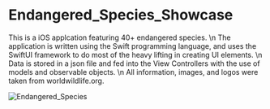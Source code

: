# Endangered_Species_Showcase
This is a iOS applcation featuring 40+ endangered species. \n
The application is written using the Swift programming language, and uses the SwiftUI framework to do most of the heavy lifting in creating UI elements. \n
Data is stored in a json file and fed into the View Controllers with the use of models and observable objects. \n
All information, images, and logos were taken from worldwildlife.org.

![Endangered_Species](https://imgur.com/a/tZP6dU7.gif)
